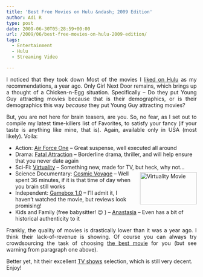 ```yaml
---
title: 'Best Free Movies on Hulu &ndash; 2009 Edition'
author: Adi R
type: post
date: 2009-06-30T05:28:59+00:00
url: /2009/06/best-free-movies-on-hulu-2009-edition/
tags:
  - Entertainment
  - Hulu
  - Streaming Video

---
```

<p align="justify">
  I noticed that they took down Most of the movies I <a href="http://www.adir1.com/2008/07/free-full-length-movies-on-hulu/" target="_blank">liked on Hulu</a> as my recommendations, a year ago. Only Girl Next Door remains, which brings up a thought of a Chicken-n-Egg situation. Specifically – Do they put Young Guy attracting movies because that is their demographics, or is their demographics this way <em>because</em> they put Young Guy attracting movies?
</p>

<p align="justify">
  But, you are not here for brain teasers, are you. So, no fear, as I set out to compile my latest time-killers list of Favorites, to satisfy your fancy (if your taste is anything like mine, that is). Again, available only in USA (most likely). Voila:
</p>

  * Action: <a href="http://www.hulu.com/air-force-one-tv" target="_blank">Air Force One</a> – Great suspense, well executed all around
  * Drama: <a href="http://www.hulu.com/fatal-attraction" target="_blank">Fatal Attraction</a> – Borderline drama, thriller, and will help ensure that you never date again
  * Sci-Fi: <a href="http://www.hulu.com/virtuality" target="_blank">Virtuality</a> – Something new, made for TV, but heck, why not…<a href="http://www.hulu.com/virtuality" target="_blank"><img style="border-bottom: 0px; border-left: 0px; margin: 5px 0px 5px 10px; display: inline; border-top: 0px; border-right: 0px" title="Virtuality Movie" border="0" alt="Virtuality Movie" align="right" src="/uploads/2009/06/virtualitymovie.png?resize=150%2C85" width="150" height="85" data-recalc-dims="1" /></a> 
  * Science Documentary: <a href="http://www.hulu.com/cosmic-voyage" target="_blank">Cosmic Voyage</a> – Well spent 36 minutes, if it is that time of day when you brain still works
  * Independent: <a href="http://www.hulu.com/gamebox-10" target="_blank">Gamebox 1.0</a> – I’ll admit it, I haven’t watched the movie, but reviews look promising!
  * Kids and Family (free babysitter! 😉 ) – <a href="http://www.hulu.com/anastasia" target="_blank">Anastasia</a> – Even has a bit of historical authenticity to it

<p align="justify">
  Frankly, the quality of movies is drastically lower than it was a year ago. I think their lack-of-revenue is showing. Of course you can always try crowdsourcing the task of choosing <a href="http://www.hulu.com/popular/feature_films/this_month?h=21" target="_blank">the best movie</a> for you (but see warning from paragraph one above).
</p>

Better yet, hit their excellent <a href="http://www.hulu.com/tv" target="_blank">TV shows</a> selection, which is still very decent. Enjoy!